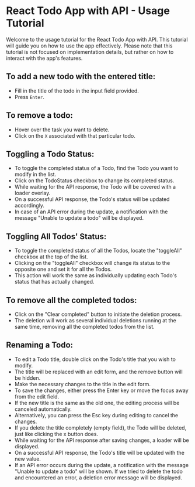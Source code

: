 # React Todo App with API - Usage Tutorial

Welcome to the usage tutorial for the React Todo App with API. This tutorial will guide you on how to use the app effectively. Please note that this tutorial is not focused on implementation details, but rather on how to interact with the app's features.

## To add a new todo with the entered title:

- Fill in the title of the todo in the input field provided.
- Press `Enter`.

## To remove a todo:

- Hover over the task you want to delete.
- Click on the `X` associated with that particular todo.

## Toggling a Todo Status:

- To toggle the completed status of a Todo, find the Todo you want to modify in the list.
- Click on the TodoStatus checkbox to change its completed status.
- While waiting for the API response, the Todo will be covered with a loader overlay.
- On a successful API response, the Todo's status will be updated accordingly.
- In case of an API error during the update, a notification with the message "Unable to update a todo" will be displayed.
## Toggling All Todos' Status:

- To toggle the completed status of all the Todos, locate the "toggleAll" checkbox at the top of the list.
- Clicking on the "toggleAll" checkbox will change its status to the opposite one and set it for all the Todos.
- This action will work the same as individually updating each Todo's status that has actually changed.

## To remove all the completed todos:

- Click on the "Clear completed" button to initiate the deletion process.
- The deletion will work as several individual deletions running at the same time, removing all the completed todos from the list.
## Renaming a Todo:

- To edit a Todo title, double click on the Todo's title that you wish to modify.
- The title will be replaced with an edit form, and the remove button will be hidden.
- Make the necessary changes to the title in the edit form.
- To save the changes, either press the Enter key or move the focus away from the edit field.
- If the new title is the same as the old one, the editing process will be canceled automatically.
- Alternatively, you can press the Esc key during editing to cancel the changes.
- If you delete the title completely (empty field), the Todo will be deleted, just like clicking the x button does.
- While waiting for the API response after saving changes, a loader will be displayed.
- On a successful API response, the Todo's title will be updated with the new value.
- If an API error occurs during the update, a notification with the message "Unable to update a todo" will be shown. If we tried to delete the todo and encountered an error, a deletion error message will be displayed.